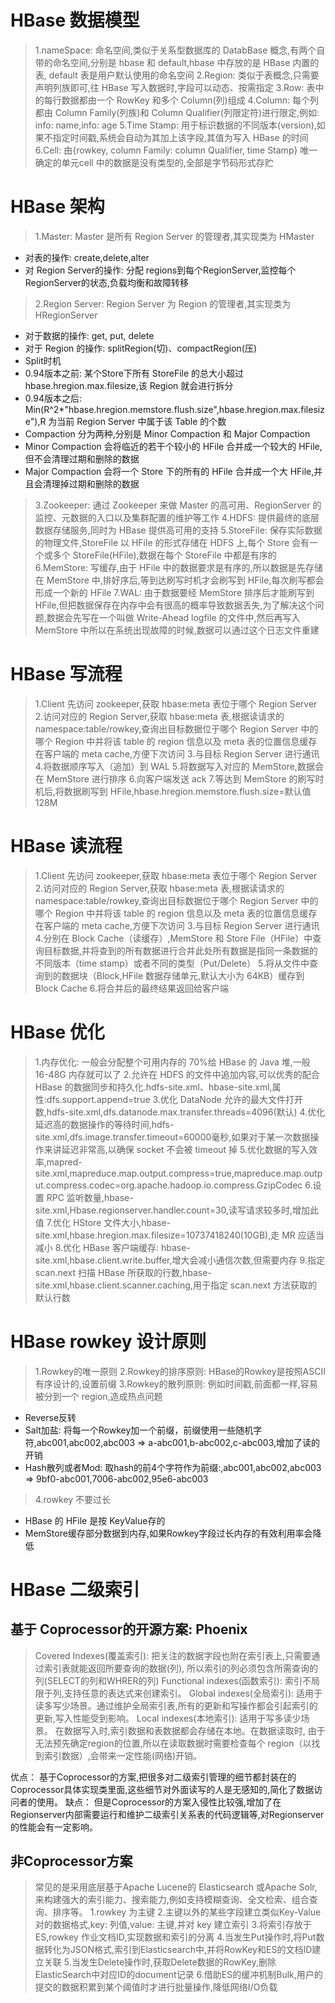 # HBase 数据模型
> 1.nameSpace: 命名空间,类似于关系型数据库的 DatabBase 概念,有两个自带的命名空间,分别是 hbase 和 default,hbase 中存放的是 HBase 内置的表,
default 表是用户默认使用的命名空间
> 2.Region: 类似于表概念,只需要声明列族即可,往 HBase 写入数据时,字段可以动态、按需指定
> 3.Row: 表中的每行数据都由一个 RowKey 和多个 Column(列)组成
> 4.Column: 每个列都由 Column Family(列族)和 Column Qualifier(列限定符)进行限定,例如: info: name,info: age
> 5.Time Stamp: 用于标识数据的不同版本(version),如果不指定时间戳,系统会自动为其加上该字段,其值为写入 HBase 的时间
> 6.Cell: 由{rowkey, column Family: column Qualifier, time Stamp} 唯一确定的单元cell 中的数据是没有类型的,全部是字节码形式存贮

# HBase 架构
> 1.Master: Master 是所有 Region Server 的管理者,其实现类为 HMaster
- 对表的操作: create,delete,alter
- 对 Region Server的操作: 分配 regions到每个RegionServer,监控每个 RegionServer的状态,负载均衡和故障转移
> 2.Region Server: Region Server 为 Region 的管理者,其实现类为 HRegionServer
- 对于数据的操作: get, put, delete
- 对于 Region 的操作: splitRegion(切)、compactRegion(压)
- Split时机
- 0.94版本之前: 某个Store下所有 StoreFile 的总大小超过 hbase.hregion.max.filesize,该 Region 就会进行拆分
- 0.94版本之后: Min(R^2*"hbase.hregion.memstore.flush.size",hbase.hregion.max.filesize"),R 为当前 Region Server 中属于该 Table 的个数
- Compaction 分为两种,分别是 Minor Compaction 和 Major Compaction
- Minor Compaction 会将临近的若干个较小的 HFile 合并成一个较大的 HFile,但不会清理过期和删除的数据
- Major Compaction 会将一个 Store 下的所有的 HFile 合并成一个大 HFile,并且会清理掉过期和删除的数据

> 3.Zookeeper: 通过 Zookeeper 来做 Master 的高可用、RegionServer 的监控、元数据的入口以及集群配置的维护等工作
> 4.HDFS: 提供最终的底层数据存储服务,同时为 HBase 提供高可用的支持
> 5.StoreFile: 保存实际数据的物理文件,StoreFile 以 HFile 的形式存储在 HDFS 上,每个 Store 会有一个或多个 StoreFile(HFile),数据在每个 StoreFile 中都是有序的
> 6.MemStore: 写缓存,由于 HFile 中的数据要求是有序的,所以数据是先存储在 MemStore 中,排好序后,等到达刷写时机才会刷写到 HFile,每次刷写都会形成一个新的 HFile
> 7.WAL: 由于数据要经 MemStore 排序后才能刷写到 HFile,但把数据保存在内存中会有很高的概率导致数据丢失,为了解决这个问题,数据会先写在一个叫做 Write-Ahead logfile 的文件中,然后再写入 MemStore 中所以在系统出现故障的时候,数据可以通过这个日志文件重建

# HBase 写流程
> 1.Client 先访问 zookeeper,获取 hbase:meta 表位于哪个 Region Server
> 2.访问对应的 Region Server,获取 hbase:meta 表,根据读请求的 namespace:table/rowkey,查询出目标数据位于哪个 Region Server 中的哪个 Region 中并将该 table 的 region 信息以及 meta 表的位置信息缓存在客户端的 meta cache,方便下次访问
> 3.与目标 Region Server 进行通讯
> 4.将数据顺序写入（追加）到 WAL
> 5.将数据写入对应的 MemStore,数据会在 MemStore 进行排序
> 6.向客户端发送 ack
> 7.等达到 MemStore 的刷写时机后,将数据刷写到 HFile,hbase.hregion.memstore.flush.size=默认值 128M

# HBase 读流程
> 1.Client 先访问 zookeeper,获取 hbase:meta 表位于哪个 Region Server
> 2.访问对应的 Region Server,获取 hbase:meta 表,根据读请求的 namespace:table/rowkey,查询出目标数据位于哪个 Region Server 中的哪个 Region 中并将该 table 的 region 信息以及 meta 表的位置信息缓存在客户端的 meta cache,方便下次访问
> 3.与目标 Region Server 进行通讯
> 4.分别在 Block Cache（读缓存）,MemStore 和 Store File（HFile）中查询目标数据,并将查到的所有数据进行合并此处所有数据是指同一条数据的不同版本（time stamp）或者不同的类型（Put/Delete）
> 5.将从文件中查询到的数据块（Block,HFile 数据存储单元,默认大小为 64KB）缓存到Block Cache
> 6.将合并后的最终结果返回给客户端

# HBase 优化
> 1.内存优化: 一般会分配整个可用内存的 70%给 HBase 的 Java 堆,一般 16-48G 内存就可以了
> 2.允许在 HDFS 的文件中追加内容,可以优秀的配合 HBase 的数据同步和持久化.hdfs-site.xml、hbase-site.xml,属性:dfs.support.append=true
> 3.优化 DataNode 允许的最大文件打开数,hdfs-site.xml,dfs.datanode.max.transfer.threads=4096(默认)
> 4.优化延迟高的数据操作的等待时间,hdfs-site.xml,dfs.image.transfer.timeout=60000毫秒,如果对于某一次数据操作来讲延迟非常高,以确保 socket 不会被 timeout 掉
> 5.优化数据的写入效率,mapred-site.xml,mapreduce.map.output.compress=true,mapreduce.map.output.compress.codec=org.apache.hadoop.io.compress.GzipCodec
> 6.设置 RPC 监听数量,hbase-site.xml,Hbase.regionserver.handler.count=30,读写请求较多时,增加此值
> 7.优化 HStore 文件大小,hbase-site.xml,hbase.hregion.max.filesize=10737418240(10GB),走 MR 应适当减小
> 8.优化 HBase 客户端缓存: hbase-site.xml,hbase.client.write.buffer,增大会减小通信次数,但需要内存
> 9.指定 scan.next 扫描 HBase 所获取的行数,hbase-site.xml,hbase.client.scanner.caching,用于指定 scan.next 方法获取的默认行数

# HBase rowkey 设计原则
> 1.Rowkey的唯一原则
> 2.Rowkey的排序原则: HBase的Rowkey是按照ASCII有序设计的,设置前缀
> 3.Rowkey的散列原则: 例如时间戳,前面都一样,容易被分到一个 region,造成热点问题
- Reverse反转
- Salt加盐: 将每一个Rowkey加一个前缀，前缀使用一些随机字符,abc001,abc002,abc003 => a-abc001,b-abc002,c-abc003,增加了读的开销
- Hash散列或者Mod: 取hash的前4个字符作为前缀:,abc001,abc002,abc003 => 9bf0-abc001,7006-abc002,95e6-abc003
> 4.rowkey 不要过长
- HBase 的 HFile 是按 KeyValue存的
- MemStore缓存部分数据到内存,如果Rowkey字段过长内存的有效利用率会降低

# HBase 二级索引
## 基于 Coprocessor的开源方案: Phoenix
> Covered Indexes(覆盖索引): 把关注的数据字段也附在索引表上,只需要通过索引表就能返回所要查询的数据(列), 所以索引的列必须包含所需查询的列(SELECT的列和WHRER的列)
> Functional indexes(函数索引): 索引不局限于列,支持任意的表达式来创建索引。
> Global indexes(全局索引): 适用于读多写少场景。通过维护全局索引表,所有的更新和写操作都会引起索引的更新,写入性能受到影响。 
> Local indexes(本地索引): 适用于写多读少场景。 在数据写入时,索引数据和表数据都会存储在本地。在数据读取时, 由于无法预先确定region的位置,所以在读取数据时需要检查每个 region（以找到索引数据）,会带来一定性能(网络)开销。

优点： 基于Coprocessor的方案,把很多对二级索引管理的细节都封装在的Coprocessor具体实现类里面,这些细节对外面读写的人是无感知的,简化了数据访问者的使用。
缺点： 但是Coprocessor的方案入侵性比较强,增加了在Regionserver内部需要运行和维护二级索引关系表的代码逻辑等,对Regionserver的性能会有一定影响。

## 非Coprocessor方案
> 常见的是采用底层基于Apache Lucene的 Elasticsearch 或Apache Solr,来构建强大的索引能力、搜索能力,例如支持模糊查询、全文检索、组合查询、排序等。
> 1.rowkey 为主键
> 2.主键以外的某些字段建立类似Key-Value对的数据格式,key: 列值,value: 主键,并对 key 建立索引
> 3.将索引存放于 ES,rowkey 作业文档ID,实现数据和索引的分离
> 4.当发生Put操作时,将Put数据转化为JSON格式,索引到Elasticsearch中,并将RowKey和ES的文档ID建立关联
> 5.当发生Delete操作时,获取Delete数据的RowKey,删除ElasticSearch中对应ID的document记录
> 6.借助ES的缓冲机制Bulk,用户的提交的数据积累到某个阈值时才进行批量操作,降低网络I/O负载